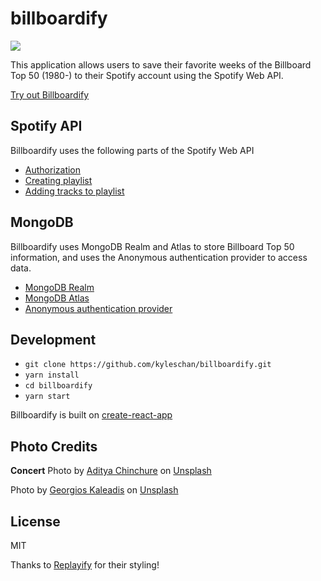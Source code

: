 # billboardify
![](docs/billboardify_usage.gif)

This application allows users to save their favorite weeks of the Billboard Top 50 (1980-) to their Spotify account using the Spotify Web API.

[Try out Billboardify](https://kyleschan.github.io/billboardify)

## Spotify API

Billboardify uses the following parts of the Spotify Web API

- [Authorization](https://developer.spotify.com/documentation/general/guides/authorization-guide/#implicit-grant-flow)
- [Creating playlist](https://developer.spotify.com/documentation/web-api/reference/playlists/create-playlist/)
- [Adding tracks to playlist](https://developer.spotify.com/documentation/web-api/reference/playlists/add-tracks-to-playlist/)


## MongoDB

Billboardify uses MongoDB Realm and Atlas to store Billboard Top 50 information, and uses the Anonymous authentication provider to access data.

- [MongoDB Realm](https://docs.mongodb.com/realm/)
- [MongoDB Atlas](https://docs.atlas.mongodb.com/)
- [Anonymous authentication provider](https://docs.mongodb.com/realm/authentication/anonymous/)


## Development
- `git clone https://github.com/kyleschan/billboardify.git`
- `yarn install`
- `cd billboardify`
- `yarn start`

Billboardify is built on [create-react-app](https://github.com/facebook/create-react-app)

## Photo Credits

**Concert**
Photo by [Aditya Chinchure](https://unsplash.com/photos/ZhQCZjr9fHo) on [Unsplash](https://unsplash.com/)

Photo by [Georgios Kaleadis](https://unsplash.com/photos/aBTfTMsOCOI) on [Unsplash](https://unsplash.com/)


## License
MIT

Thanks to [Replayify](https://github.com/palampinen/replayify/tree/master/src) for their styling!
